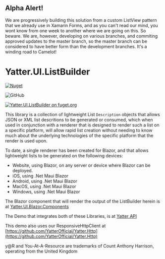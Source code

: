 

## Alpha Alert!

We are progressively building this solution from a custom ListView pattern that we already use in Xamarin Forms, and as you can't read our mind, you wont know from one week to another where we are going on this. So beware. We are, however, developing on various branches, and commiting approved updates to the master branch, so the master branch can be considered to have better form than the development branches. It's a winding road to Camelot!

# Yatter.UI.ListBuilder

<a href="https://www.nuget.org/packages/Yatter.UI.ListBuilder/" target="_blank" rel="noreferrer noopener"><img alt="Nuget" src="https://img.shields.io/nuget/v/Yatter.UI.ListBuilder?color=blue&style=for-the-badge"></a>

![GitHub](https://img.shields.io/github/license/yatterofficial/Yatter.UI.ListBuilder?style=for-the-badge)

[![Yatter.UI.ListBuilder on fuget.org](https://www.fuget.org/packages/Yatter.UI.ListBuilder/badge.svg)](https://www.fuget.org/packages/Yatter.UI.ListBuilder)

This library is a collection of lightweight List ```Description``` objects that allows JSON or XML list descritions to be generated or consumed, which when used in conjunction with a renderer that is designed to render such a list on a specific platform, will allow rapid list creation without needing to know much about the underlying technologies of the specific platform that the render is used upon.

To date, a single renderer has been created for Blazor, and that allows lightweight lists to be generated on the following devices:

- Website, using Blazor, on any server or device where Blazor can be deployed.
- iOS, using .Net Maui Blazor
- Android, using .Net Maui Blazor
- MacOS, using .Net Maui Blazor
- Windows, using .Net Maui Blazor

The Blazor component that will render the output of the ListBuilder herein is at [Yatter.UI.Blazor.Components](https://github.com/YatterOfficial/Yatter.UI.Blazor.Components)

The Demo that integrates both of these Libraries, is at [Yatter API](https://github.com/HarrisonOfTheNorth/Yatter)

This demo also uses our ResponsiveHttpClient at [https://github.com/YatterOfficial/Yatter.Http](https://github.com/YatterOfficial/Yatter.Http)

y@R and You-At-A-Resource are trademarks of Count Anthony Harrison, operating from the United Kingdom
